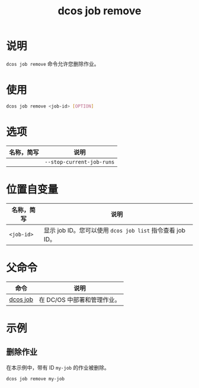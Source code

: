 ﻿---
layout: layout.pug
navigationTitle: dcos job remove
title: dcos job remove
menuWeight: 4
excerpt: 删除作业

enterprise: false
---

    
# 说明
`dcos job remove` 命令允许您删除作业。

# 使用

```bash
dcos job remove <job-id> [OPTION]
```

# 选项

| 名称，简写 | 说明 |
|---------|-------------|
| | `--stop-current-job-runs` | 删除所有运行的作业。|

# 位置自变量

| 名称，简写 | 说明 |
|---------|-------------|
| `<job-id>`   |  显示 job ID。您可以使用 `dcos job list` 指令查看 job ID。|

# 父命令

| 命令 | 说明 |
|---------|-------------|
|  [dcos job](/cn/1.11/cli/command-reference/dcos-job/)  | 在 DC/OS 中部署和管理作业。|

# 示例

## 删除作业

在本示例中，带有 ID `my-job` 的作业被删除。

```bash
dcos job remove my-job
```

